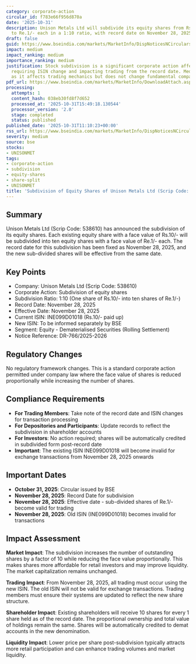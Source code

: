 ```yaml
---
category: corporate-action
circular_id: f783e66f956d870a
date: '2025-10-31'
description: Unison Metals Ltd will subdivide its equity shares from Rs.10/- each
  to Re.1/- each in a 1:10 ratio, with record date on November 28, 2025.
draft: false
guid: https://www.bseindia.com/markets/MarketInfo/DispNoticesNCirculars.aspx?Noticeid={FE9801D9-6ACD-4492-A475-E85CF5F8A3A7}&noticeno=20251031-13&dt=10/31/2025&icount=13&totcount=62&flag=0
impact: medium
impact_ranking: medium
importance_ranking: medium
justification: Stock subdivision is a significant corporate action affecting all shareholders,
  requiring ISIN change and impacting trading from the record date. Medium importance
  as it affects trading mechanics but does not change fundamental company value.
pdf_url: https://www.bseindia.com/markets/MarketInfo/DownloadAttach.aspx?id=20251031-13&attachedId=
processing:
  attempts: 1
  content_hash: 038eb30fd8f7d652
  processed_at: '2025-10-31T15:49:18.130544'
  processor_version: '2.0'
  stage: completed
  status: published
published_date: '2025-10-31T11:10:23+00:00'
rss_url: https://www.bseindia.com/markets/MarketInfo/DispNoticesNCirculars.aspx?Noticeid={FE9801D9-6ACD-4492-A475-E85CF5F8A3A7}&noticeno=20251031-13&dt=10/31/2025&icount=13&totcount=62&flag=0
severity: medium
source: bse
stocks:
- UNISONMET
tags:
- corporate-action
- subdivision
- equity-shares
- share-split
- UNISONMET
title: 'Subdivision of Equity Shares of Unison Metals Ltd (Scrip Code: 538610)'
---
```


## Summary

Unison Metals Ltd (Scrip Code: 538610) has announced the subdivision of its equity shares. Each existing equity share with a face value of Rs.10/- will be subdivided into ten equity shares with a face value of Re.1/- each. The record date for this subdivision has been fixed as November 28, 2025, and the new sub-divided shares will be effective from the same date.

## Key Points

- Company: Unison Metals Ltd (Scrip Code: 538610)
- Corporate Action: Subdivision of equity shares
- Subdivision Ratio: 1:10 (One share of Rs.10/- into ten shares of Re.1/-)
- Record Date: November 28, 2025
- Effective Date: November 28, 2025
- Current ISIN: INE099D01018 (Rs.10/- paid up)
- New ISIN: To be informed separately by BSE
- Segment: Equity - Dematerialised Securities (Rolling Settlement)
- Notice Reference: DR-766/2025-2026

## Regulatory Changes

No regulatory framework changes. This is a standard corporate action permitted under company law where the face value of shares is reduced proportionally while increasing the number of shares.

## Compliance Requirements

- **For Trading Members**: Take note of the record date and ISIN changes for transaction processing
- **For Depositories and Participants**: Update records to reflect the subdivision in shareholder accounts
- **For Investors**: No action required; shares will be automatically credited in subdivided form post-record date
- **Important**: The existing ISIN INE099D01018 will become invalid for exchange transactions from November 28, 2025 onwards

## Important Dates

- **October 31, 2025**: Circular issued by BSE
- **November 28, 2025**: Record Date for subdivision
- **November 28, 2025**: Effective date - sub-divided shares of Re.1/- become valid for trading
- **November 28, 2025**: Old ISIN (INE099D01018) becomes invalid for transactions

## Impact Assessment

**Market Impact**: The subdivision increases the number of outstanding shares by a factor of 10 while reducing the face value proportionally. This makes shares more affordable for retail investors and may improve liquidity. The market capitalization remains unchanged.

**Trading Impact**: From November 28, 2025, all trading must occur using the new ISIN. The old ISIN will not be valid for exchange transactions. Trading members must ensure their systems are updated to reflect the new share structure.

**Shareholder Impact**: Existing shareholders will receive 10 shares for every 1 share held as of the record date. The proportional ownership and total value of holdings remain the same. Shares will be automatically credited to demat accounts in the new denomination.

**Liquidity Impact**: Lower price per share post-subdivision typically attracts more retail participation and can enhance trading volumes and market liquidity.